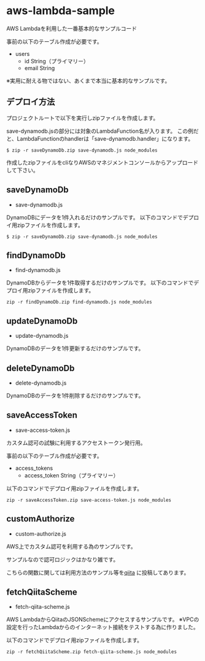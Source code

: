 # aws-lambda-sample
AWS Lambdaを利用した一番基本的なサンプルコード

事前の以下のテーブル作成が必要です。

- users
    - id String（プライマリー）
    - email String

※実用に耐える物ではない、あくまで本当に基本的なサンプルです。

## デプロイ方法

プロジェクトルートで以下を実行しzipファイルを作成します。

save-dynamodb.jsの部分には対象のLambdaFunction名が入ります。
この例だと、LambdaFunctionのhandlerは「save-dynamodb.handler」になります。

```
$ zip -r saveDynamoDb.zip save-dynamodb.js node_modules
```

作成したzipファイルをcliなりAWSのマネジメントコンソールからアップロードして下さい。

## saveDynamoDb

- save-dynamodb.js

DynamoDBにデータを1件入れるだけのサンプルです。
以下のコマンドでデプロイ用zipファイルを作成します。

```
$ zip -r saveDynamoDb.zip save-dynamodb.js node_modules
```


## findDynamoDb

- find-dynamodb.js

DynamoDBからデータを1件取得するだけのサンプルです。
以下のコマンドでデプロイ用zipファイルを作成します。

```
zip -r findDynamoDb.zip find-dynamodb.js node_modules
```

## updateDynamoDb

- update-dynamodb.js

DynamoDBのデータを1件更新するだけのサンプルです。

## deleteDynamoDb

- delete-dynamodb.js

DynamoDBのデータを1件削除するだけのサンプルです。

## saveAccessToken

- save-access-token.js

カスタム認可の試験に利用するアクセストークン発行用。

事前の以下のテーブル作成が必要です。

- access_tokens
    - access_token String（プライマリー）

以下のコマンドでデプロイ用zipファイルを作成します。

```
zip -r saveAccessToken.zip save-access-token.js node_modules
```

## customAuthorize

- custom-authorize.js

AWS上でカスタム認可を利用する為のサンプルです。

サンプルなので認可ロジックはかなり雑です。

こちらの関数に関しては利用方法のサンプル等を[qiita](http://qiita.com/keita-nishimoto/items/3787b56bcd6bf709c10d) に投稿してあります。

## fetchQiitaScheme

- fetch-qiita-scheme.js

AWS LambdaからQiitaのJSONSchemeにアクセスするサンプルです。
※VPCの設定を行ったLambdaからのインターネット接続をテストする為に作りました。

以下のコマンドでデプロイ用zipファイルを作成します。

```
zip -r fetchQiitaScheme.zip fetch-qiita-scheme.js node_modules
```
